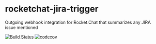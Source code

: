 # rocketchat-jira-trigger
Outgoing webhook integration for Rocket.Chat that summarizes any JIRA issue mentioned

[![Build Status](https://travis-ci.org/gustavkarlsson/rocketchat-jira-trigger.svg?branch=master)](https://travis-ci.org/gustavkarlsson/rocketchat-jira-trigger)
[![codecov](https://codecov.io/gh/gustavkarlsson/rocketchat-jira-trigger/branch/master/graph/badge.svg)](https://codecov.io/gh/gustavkarlsson/rocketchat-jira-trigger)

